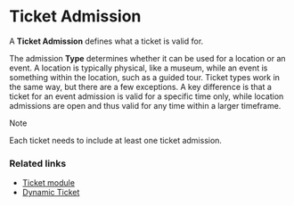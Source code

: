# Ticket Admission

A **Ticket Admission** defines what a ticket is valid for. 

The admission **Type** determines whether it can be used for a location or an event. 
A location is typically physical, like a museum, while an event is something within the location, such as a guided tour.
Ticket types work in the same way, but there are a few exceptions. A key difference is that a ticket for an event admission is valid for a specific time only, while location admissions are open and thus valid for any time within a larger timeframe.

> [!NOTE]
> Each ticket needs to include at least one ticket admission.

### Related links

- [Ticket module](../intro.md)
- [Dynamic Ticket](./DynamicTicket.md)